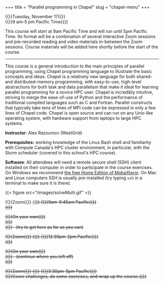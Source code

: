 +++
title = "Parallel programming in Chapel"
slug = "chapel-menu"
+++

{{<cor>}}Tuesday, November 17{{</cor>}}\
{{<cgr>}}9 am–5 pm Pacific Time{{</cgr>}}

This course will start at 9am Pacific Time and will run until 5pm Pacific Time. Its format will be a combination of
several interactive Zoom sessions and pre-recorded reading and video materials in-between the Zoom sessions. Course
materials will be added here shortly before the start of the course.

---

This course is a general introduction to the main principles of parallel programming, using Chapel programming language
to illustrate the basic concepts and ideas. Chapel is a relatively new language for both shared- and distributed-memory
programming, with easy-to-use, high-level abstractions for both task and data parallelism that make it ideal for
learning parallel programming for a novice HPC user. Chapel is incredibly intuitive, striving to merge the ease-of-use
of Python and the performance of traditional compiled languages such as C and Fortran. Parallel constructs that
typically take tens of lines of MPI code can be expressed in only a few lines of Chapel code. Chapel is open source and
can run on any Unix-like operating system, with hardware support from laptops to large HPC systems.

**Instructor**: Alex Razoumov (WestGrid)

**Prerequisites:** working knowledge of the Linux Bash shell and familiarity with Compute Canada's HPC cluster
  environment, in particular, with the Slurm scheduler (covered in this school's HPC course).

**Software**: All attendees will need a remote secure shell (SSH) client installed on their computer in order to
participate in the course exercises. On Windows we recommend
[the free Home Edition of MobaXterm](https://mobaxterm.mobatek.net/download.html). On Mac and Linux computers SSH is
usually pre-installed (try typing `ssh` in a terminal to make sure it is there).

{{< figure src="/images/solveMulti.gif" >}}

{{<cor>}}Zoom{{</cor>}} {{<s>}} {{<cgr>}}9am-9:45am Pacific{{</cgr>}} \
{{<linktitle url="../chapel1" text="Morning opening session">}}

<!-- {{<cbr>}}On your own{{</cbr>}} \ -->
<!-- {{<nolinktitle>}}Basic language features{{</nolinktitle>}} \ -->
<!-- {{<nolinktitle>}}Task parallelism{{</nolinktitle>}} -->

{{<cbr>}}On your own{{</cbr>}} \
{{<linktitle url="../chapel/chapel-01-base" text="Basic language features">}} \
{{<linktitle url="../chapel/chapel-02-task-parallelism" text="Task parallelism">}} &nbsp; (try to get here as far as you can)

{{<cor>}}Zoom{{</cor>}} {{<s>}} {{<cgr>}}12:30pm-2pm Pacific{{</cgr>}} \
{{<linktitle url="../chapel2" text="Mid-day session">}}

<!-- {{<cbr>}}On your own{{</cbr>}} \ -->
<!-- {{<nolinktitle>}}Task parallelism (cont.){{</nolinktitle>}} \ -->
<!-- {{<nolinktitle>}}Data parallelism{{</nolinktitle>}} -->

{{<cbr>}}On your own{{</cbr>}} \
{{<linktitle url="../chapel/chapel-02-task-parallelism" text="Task parallelism (cont.)">}} &nbsp; (continue where you left off) \
{{<linktitle url="../chapel/chapel-03-domain-parallelism" text="Data parallelism">}}

{{<cor>}}Zoom{{</cor>}} {{<s>}} {{<cgr>}}3:30pm-5pm Pacific{{</cgr>}} \
{{<nolinktitle>}}Cover challenges, do some exercises, and wrap up the course.{{</nolinktitle>}}
